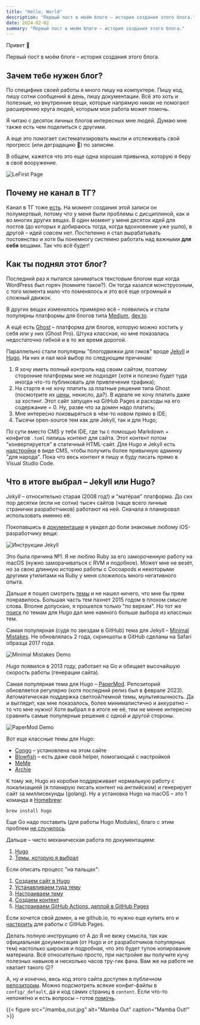 ```yaml
---
title: "Hello, World"
description: "Первый пост в моём блоге – история создания этого блога."
date: 2024-02-02
summary: "Первый пост в моём блоге – история создания этого блога."
---
```

Привет :wave:

Первый пост в моём блоге – история создания этого блога.

## Зачем тебе нужен блог?

По специфике своей работы я много пишу на компуктере. Пишу код, пишу сотни сообщений в день, пишу документации. Всё это хоть и полезные, но внутренние вещи, которые напрямую никак не помогают расширению круга людей, которым моя работа может помочь. 

Я читаю с десяток личных блогов интересных мне людей. Думаю мне также есть чем поделиться с другими.

А еще это помогает систематизировать мысли и отслеживать свой прогресс (или деградацию 🫠) по записям.

В общем, кажется что это еще одна хорошая привычка, которую я беру в своё вооружение.

![LeFirst Page](lebron_reading.jpg "Читатели моего блога")

## Почему не канал в ТГ?

Канал в ТГ тоже [есть](https://t.me/mmd_lit). На момент создания этой записи он полумертвый, потому что у меня были проблемы с дисциплиной, как и во многих других вещах. В один момент у меня десяток идей для постов (до которых я добираюсь тогда, когда вдохновение уже ушло), в другой – идей совсем нет. Постепенно я стал вырабатывать постоянство и хотя бы понемногу системно работать над важными **для себя** вещами. Так что всё будет!

## Как ты поднял этот блог?

Последний раз я пытался заниматься текстовым блогом еще когда WordPress был горяч (помните такое?). Он тогда казался монструозным, с того момента мало что поменялось и это всё еще огромный и сложный движок.

В других вещах изменилось примерно всё – появились и стали популярны платформы для блогов типа [Medium](https://medium.com), [dev.to](https://dev.to).

А ещё есть [Ghost](https://ghost.org) – платформа для блогов, которую можно хостить у себя или у них (Ghost Pro). Штука классная, но мне показалась недостаточно гибкой и в то же время дорогой.

Параллельно стали популярны "блогодвижки для гиков" вроде [Jekyll](https://jekyllrb.com/) и [Hugo](https://gohugo.io/). На них и пал мой выбор по следующим причинам:
1. Я хочу иметь полный контроль над своим сайтом, поэтому сторонние платформы мне не подходят (хотя и полезно будет туда иногда что-то публиковать для привлечения трафика);
2. На старте я не хочу платить за платные решения типа Ghost (посмотрите их [цены](https://ghost.org/pricing/), некисло, да?). В идеале не хочу платить даже за хостинг. Этот сайт запущен на GitHub Pages и расходы на его содержание = 0. Ну, разве что за домен надо платить;
3. Мне интересно поковыряться в чём-то новом прямо в IDE;
4. Тысячи open-source тем как для Jekyll, так и для Hugo;

По сути вместо CMS у тебя IDE, где ты с помощью Markdown + конфигов `.toml` пилишь контент для сайта. Этот контент потом "конвертируется" в статичный HTML-сайт. Для Hugo и Jekyll есть [надстройки](https://cloudcannon.com/hugo-cms/) в виде CMS, чтобы получить более привычную админку "для народа". Пока что весь контент я пишу и буду писать прямо в Visual Studio Code.


## Что в итоге выбрал – Jekyll или Hugo?

*Jekyll* – относительно старая (2008 год!) и "матёрая" платформа. До сих пор десятки (если не сотни) тысяч сайтов (чаще всего личные странички разработчиков) работают на ней. Сначала я планировал использовать именно её.

Покопавшись в [документации](https://jekyllrb.com/docs/) я увидел до боли знакомые любому iOS-разработчику вещи:

![Инструкции Jekyll](jekyll_instructions.png "Ruby, Bundler, Gems. Где-то мы это уже всё [видели](https://cocoapods.org/)?")

Это была причина №1. Я не люблю Ruby за его замороченную работу на macOS (нужно заморачиваться с RVM и подобное). Может мне не везёт, но за свою длинную историю работы с Cocoapods и некоторыми другими утилитами на Ruby у меня сложилось много негативного опыта.


Дальше я пошел смотреть [темы](https://github.com/topics/jekyll-theme) и не нашел ничего, что мне бы прям понравилось. Большая часть тем пахнет 2015 годом в плохом смысле слова. Вполне допускаю, я прошелся только "по верхам". Но тот же [поиск](https://github.com/topics/hugo-theme) по темам для Hugo дал мне намного больше выбора из классных тем. 

Самая популярная (судя по звездам в GitHub) тема для Jekyll – [Minimal Mistakes](https://github.com/mmistakes/minimal-mistakes). Не обновлялась 2 года, скриншоты в GitHub сделаны на Safari образца 2017 года.

![Minimal Mistakes Demo](minimal_mistakes.png "[Демка](https://mmistakes.github.io/minimal-mistakes/) темы Minimal Mistakes.")

*Hugo* появился в 2013 году, работает на Go и обещает высочайшую скорость работы (генерации сайта).

Самая популярная тема для Hugo – [PaperMod](https://github.com/adityatelange/hugo-PaperMod). Репозиторий обновляется регулярно (хотя последний релиз был в феврале 2023). Автоматическая поддержка светлой/темной темы, мультиязычность. Да и выглядит, как мне показалось, более минималистично и аккуратно – то что мне нужно! Хотя выбрал я в итоге не её, тем не менее интересно сравнить самые популярные решения с одной и другой стороны.

![PaperMod Demo](papermod.png "[Демка](https://adityatelange.github.io/hugo-PaperMod/) темы PaperMode.")

Вот еще классные темы для Hugo:
* [Congo](https://github.com/jpanther/congo) – установлена на этом сайте
* [Blowfish](https://github.com/nunocoracao/blowfish) – есть даже свой helper, помогающий с настройкой
* [MeMe](https://github.com/reuixiy/hugo-theme-meme)
* [Archie](https://github.com/athul/archie)

К тому же, Hugo из коробки поддерживает нормальную работу с локализацией (я планирую писать контент на английском) и генерирует сайт за миллисекунды (golang). Ну а установка Hugo на macOS – это 1 команда в [Homebrew](https://brew.sh):

```
brew install hugo
```

Еще Go надо поставить (для работы Hugo Modules), благо с этим проблем [не случилось](https://go.dev/doc/install).

Дальше – чисто механическая работа по документациям:
1. [Hugo](https://gohugo.io/getting-started/)
2. [Темы, которую я выбрал](https://jpanther.github.io/congo/docs/)

Если описать процесс "на пальцах":
1. [Создаем сайт в Hugo](https://jpanther.github.io/congo/docs/installation/#create-a-new-site)
2. [Устанавливаем туда тему](https://jpanther.github.io/congo/docs/installation/#install-using-hugo)
3. [Настраиваем тему](https://jpanther.github.io/congo/docs/getting-started/)
4. [Создаем контент](https://gohugo.io/content-management/)
5. [Настраиваем GitHub Actions, деплой в GitHub Pages](https://gohugo.io/hosting-and-deployment/hosting-on-github/)

Если хочется свой домен, а не github.io, то нужно еще купить его и [настроить](https://docs.github.com/en/pages/configuring-a-custom-domain-for-your-github-pages-site/about-custom-domains-and-github-pages) для работы с GitHub Pages.

Делать полную инструкцию от А до Я не вижу смысла, так как официальная документация (от Hugo и от разработчиков популярных тем) настолько широкая и подробная, что это будет тупое копирование материала. Всё относительно просто, при настройке вы получите кучу полезных навыков и несколько часов тру-гик фана. Вам же на работе не хватает такого 😉?


А, ну и конечно, весь код этого сайта доступен в публичном [репозитории](https://github.com/maximality/maximality.github.io). Можно подсмотреть всякие конфиг-файлы в `config/_default`, да и код самих страниц в `content`. Если что-то непонятно и есть вопросы – готов [помочь](https://t.me/maximality).

{{< figure
    src="/mamba_out.jpg"
    alt="Mamba Out"
    caption="Mamba Out!"
    >}}